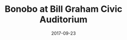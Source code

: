 ---
date: '2017-09-23'
artist: Bonobo
festival: ''
venue: Bill Graham Civic Auditorium
city: San Francisco
state: CA
country: USA
price: $45.00
solo: 'Yes'
title: Bonobo at Bill Graham Civic Auditorium
slug: 2017-09-23-bonobo
cover: ''
genre: ''
category: show
tags:
  - solo show
created: 02/15/2019
artists:
  - Bonobo
openers: []
---